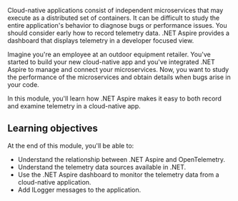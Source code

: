 Cloud-native applications consist of independent microservices that may execute as a distributed set of containers. It can be difficult to study the entire application's behavior to diagnose bugs or performance issues. You should consider early how to record telemetry data. .NET Aspire provides a dashboard that displays telemetry in a developer focused view.

Imagine you're an employee at an outdoor equipment retailer. You've started to build your new cloud-native app and you've integrated .NET Aspire to manage and connect your microservices. Now, you want to study the performance of the microservices and obtain details when bugs arise in your code.

In this module, you'll learn how .NET Aspire makes it easy to both record and examine telemetry in a cloud-native app.

## Learning objectives

At the end of this module, you'll be able to:

- Understand the relationship between .NET Aspire and OpenTelemetry.
- Understand the telemetry data sources available in .NET.
- Use the .NET Aspire dashboard to monitor the telemetry data from a cloud-native application.
- Add ILogger messages to the application.
